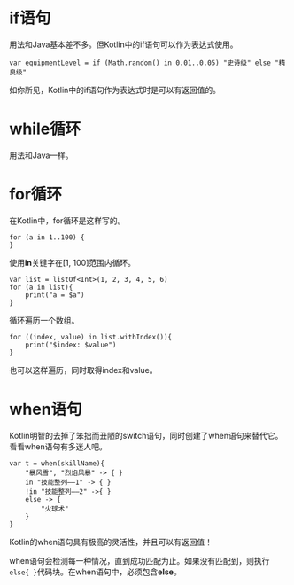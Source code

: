 # if语句
用法和Java基本差不多。但Kotlin中的if语句可以作为表达式使用。

```
var equipmentLevel = if (Math.random() in 0.01..0.05) "史诗级" else "精良级"
```
如你所见，Kotlin中的if语句作为表达式时是可以有返回值的。
# while循环
用法和Java一样。
# for循环
在Kotlin中，for循环是这样写的。
```
for (a in 1..100) {
}
```
使用**in**关键字在[1, 100]范围内循环。

```
var list = listOf<Int>(1, 2, 3, 4, 5, 6)
for (a in list){
    print("a = $a")
}
```
循环遍历一个数组。
```
for ((index, value) in list.withIndex()){
    print("$index: $value")
}
```
也可以这样遍历，同时取得index和value。
# when语句
Kotlin明智的去掉了笨拙而丑陋的switch语句，同时创建了when语句来替代它。看看when语句有多迷人吧。
```
var t = when(skillName){
    "暴风雪", "烈焰风暴" -> { } 
    in "技能整列——1" -> { }
    !in "技能整列——2" ->{ }
    else -> {
        "火球术"
    }
}
```
Kotlin的when语句具有极高的灵活性，并且可以有返回值！  

when语句会检测每一种情况，直到成功匹配为止。如果没有匹配到，则执行`else{ }`代码块。在when语句中，必须包含**else**。
